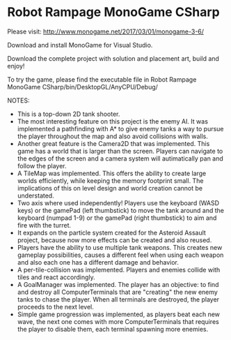 # Robot Rampage MonoGame CSharp

Please visit: http://www.monogame.net/2017/03/01/monogame-3-6/

Download and install MonoGame for Visual Studio.

Download the complete project with solution and placement art, build and enjoy!

To try the game, please find the executable file in Robot Rampage MonoGame CSharp/bin/DesktopGL/AnyCPU/Debug/

NOTES:
- This is a top-down 2D tank shooter.
- The most interesting feature on this project is the enemy AI. It was implemented a pathfinding with A* to give enemy tanks a way to pursue the player throughout the map and also avoid collisions with walls.
- Another great feature is the Camera2D that was implemented. This game has a world that is larger than the screen. Players can navigate to the edges of the screen and a camera system will autimatically pan and follow the player.
- A TileMap was implemented. This offers the ability to create large worlds efficiently, while keeping the memory footprint small. The implications of this on level design and world creation cannot be understated.
- Two axis where used independently! Players use the keyboard (WASD keys) or the gamePad (left thumbstick) to move the tank around and the keyboard (numpad 1-9) or the gamePad (right thumbstick) to aim and fire with the turret.
- It expands on the particle system created for the Asteroid Assault project, because now more effects can be created and also reused.
- Players have the ability to use multiple tank weapons. This creates new gameplay possibilities, causes a different feel when using each weapon and also each one has a different damage and behavior.
- A per-tile-collision was implemented. Players and enemies collide with tiles and react accordingly.
- A GoalManager was implemented. The player has an objective: to find and destroy all ComputerTerminals that are "creating" the new enemy tanks to chase the player. When all terminals are destroyed, the player proceeds to the next level.
- Simple game progression was implemented, as players beat each new wave, the next one comes with more ComputerTerminals that requires the player to disable them, each terminal spawning more enemies.
